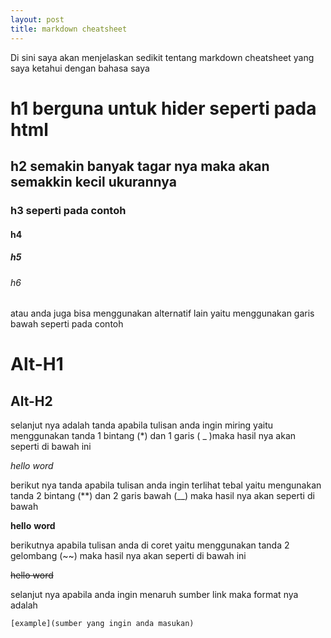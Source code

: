 ```yaml
---
layout: post
title: markdown cheatsheet
---
```


Di sini saya akan menjelaskan sedikit tentang markdown cheatsheet yang saya ketahui dengan bahasa saya


# h1 berguna untuk hider seperti pada html 
## h2 semakin banyak tagar nya maka akan semakkin kecil ukurannya
### h3 seperti pada contoh 
#### h4
##### h5
###### h6
atau anda juga bisa menggunakan alternatif lain yaitu menggunakan garis bawah seperti pada contoh

Alt-H1
======

Alt-H2
------

selanjut nya adalah tanda apabila tulisan anda ingin miring yaitu menggunakan tanda 1 bintang (*) dan 1 garis ( _ )maka hasil nya akan seperti di bawah ini

*hello* _word_

berikut nya tanda apabila tulisan anda ingin terlihat tebal yaitu mengunakan tanda 2 bintang (**) dan 2 garis bawah (__) maka hasil nya akan seperti di bawah

**hello** __word__ 

berikutnya apabila tulisan anda di coret yaitu menggunakan tanda 2 gelombang (~~) maka hasil nya akan seperti di bawah ini

~~hello word~~

selanjut nya apabila anda ingin menaruh sumber link maka format nya adalah 
```
[example](sumber yang ingin anda masukan)
```




